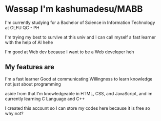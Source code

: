 # Wassap I'm kashumadesu/MABB


I'm currently studying for a Bachelor of Science in Information Technology at OLFU QC - PH

I'm trying my best to survive at this univ and I can call myself a fast learner with the help of AI hehe

I'm good at Web dev because I want to be a Web developer heh 

## My features are 

I'm a fast learner 
Good at communicating 
Willingness to learn knowledge not just about programming 


aside from that I'm knowledgeable in HTML, CSS, and JavaScript, and im currently learning C Language and C++

I created this account so I can store my codes here because it is free so why not?



